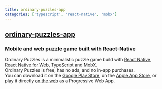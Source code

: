 ```yaml
---
title: ordinary-puzzles-app
categories: ['typescript', 'react-native', 'mobx']
---
```

## [ordinary-puzzles-app](https://github.com/mmazzarolo/ordinary-puzzles-app)

### Mobile and web puzzle game built with React-Native


Ordinary Puzzles is a minimalistic puzzle game build with [React Native](https://facebook.github.io/react-native/), [React Native for Web](https://github.com/necolas/react-native-web), [TypeScript](https://www.typescriptlang.org/) and [MobX](https://mobx.js.org/README.html).  
Ordinary Puzzles is free, has no ads, and no in-app purchases.  
You can download it on the [Google Play Store](https://play.google.com/store/apps/details?id=com.mmazzarolo.ordinarypuzzles), on the [Apple App Store](https://apps.apple.com/us/app/ordinary-puzzles/id1489599807), or play it directly [on the web](https://ordinarypuzzles.com/play) as a Progressive Web App.
